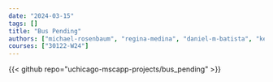```yaml
---
date: "2024-03-15"
tags: []
title: "Bus Pending"
authors: ["michael-rosenbaum", "regina-medina", "daniel-m-batista", "keling-yue"]
courses: ["30122-W24"]
---
```


{{< github repo="uchicago-mscapp-projects/bus_pending" >}}

